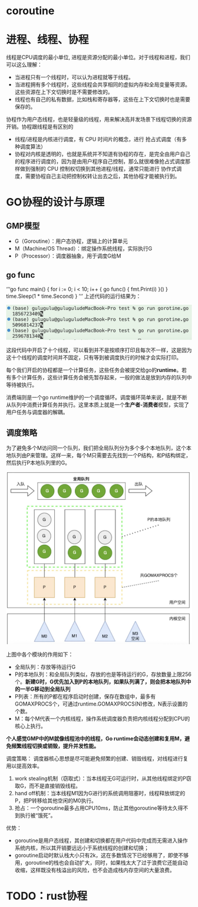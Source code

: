 # coroutine

# 进程、线程、协程
线程是CPU调度的最小单位, 进程是资源分配的最小单位。对于线程和进程，我们可以这么理解：

* 当进程只有一个线程时，可以认为进程就等于线程。
* 当进程拥有多个线程时，这些线程会共享相同的虚拟内存和全局变量等资源。这些资源在上下文切换时是不需要修改的。
* 线程也有自己的私有数据，比如栈和寄存器等，这些在上下文切换时也是需要保存的。

协程作为用户态线程，也是轻量级的线程，用来解决高并发场景下线程切换的资源开销。协程跟线程是有区别的

* 线程/进程是内核进行调度，有 CPU 时间片的概念，进行 抢占式调度（有多种调度算法）
* 协程对内核是透明的，也就是系统并不知道有协程的存在，是完全由用户自己的程序进行调度的，因为是由用户程序自己控制，那么就很难像抢占式调度那样做到强制的 CPU 控制权切换到其他进程/线程，通常只能进行 协作式调度，需要协程自己主动把控制权转让出去之后，其他协程才能被执行到。


# GO协程的设计与原理

## GMP模型

* G（Goroutine）：用户态协程，逻辑上的计算单元
* M（Machine/OS Thread）：绑定操作系统线程，实际执行G
* P（Processor）：调度器抽象，用于调度G给M

## go func
‘’‘go
func main() {
    for i := 0; i < 10; i++ {
        go func() {
            fmt.Print(i)
        }()
    }
    time.Sleep(1 * time.Second)
}
’‘’
上述代码的运行结果为：

![](./pics/goroutine.jpg)

这段代码中开启了十个线程，可以看到并不是按顺序打印且每次不一样，这是因为这十个线程的调度时间并不固定，只有等到被调度执行的时候才会实际打印。

每个我们开启的协程都是一个计算任务，这些任务会被提交给go的**runtime**。若有多个计算任务，这些计算任务会被先暂存起来，一般的做法是放到内存的队列中等待被执行。

消费端则是一个go runtime维护的一个调度循环。调度循环简单来说，就是不断从队列中消费计算任务并执行。这里本质上就是一个**生产者-消费者**模型，实现了用户任务与调度器的解耦。

## 调度策略

为了避免多个M访问同一个队列，我们把全局队列分为多个多个本地队列，这个本地队列由P来管理。这样一来，每个M只需要去先找到一个P结构，和P结构绑定，然后执行P本地队列里的G。

![](./pics/gmp.jpg)

上图中各个模块的作用如下：

* 全局队列：存放等待运行G
* P的本地队列：和全局队列类似，存放的也是等待运行的G，存放数量上限256个。**新建G时，G优先加入到P的本地队列，如果队列满了，则会把本地队列中的一半G移动到全局队列**
* P列表：所有的P都在程序启动时创建，保存在数组中，最多有GOMAXPROCS个，可通过runtime.GOMAXPROCS(N)修改，N表示设置的个数。
* M：每个M代表一个内核线程，操作系统调度器负责把内核线程分配到CPU的核心上执行。

**个人感觉GMP中的M就像线程池中的线程，Go runtime会动态创建和复用M，避免频繁线程切换或销毁，提升并发性能。**

调度策略： 调度器核心思想是尽可能避免频繁的创建、销毁线程，对线程进行复用以提高效率。
1. work stealing机制（窃取式）：当本线程无G可运行时，从其他线程绑定的P窃取G，而不是直接销毁线程。
2. hand off机制：当本线程M1因为G进行的系统调用阻塞时，线程释放绑定的P，把P转移给其他空闲的M0执行。
3. 抢占：一个goroutine最多占用CPU10ms，防止其他goroutine等待太久得不到执行被“饿死”。

优势： 

* goroutine是用户态线程，其创建和切换都在用户代码中完成而无需进入操作系统内核，所以其开销要远远小于系统线程的创建和切换；
* goroutine启动时默认栈大小只有2k，这在多数情况下已经够用了，即使不够用，goroutine的栈也会自动扩大，同时，如果栈太大了过于浪费它还能自动收缩，这样既没有栈溢出的风险，也不会造成栈内存空间的大量浪费。

# TODO：rust协程

